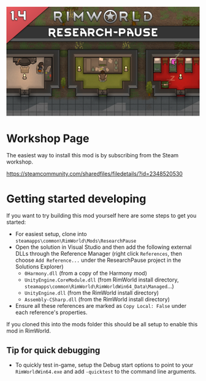 ![ResearchPause Preview Screenshot](About/Preview.png)

# Workshop Page
The easiest way to install this mod is by subscribing from the Steam workshop.

https://steamcommunity.com/sharedfiles/filedetails/?id=2348520530

# Getting started developing
If you want to try building this mod yourself here are some steps to get you started:

- For easiest setup, clone into `steamapps\common\RimWorld\Mods\ResearchPause`
- Open the solution in Visual Studio and then add the following external DLLs through the Reference Manager (right click `References`, then choose `Add Reference...` under the ResearchPause project in the Solutions Explorer)
  - `0Harmony.dll` (from a copy of the Harmony mod)
  - `UnityEngine.CoreModule.dll` (from RimWorld install directory, `steamapps\common\RimWorld\RimWorldWin64_Data\Managed`...)
  - `UnityEngine.dll` (from the RimWorld install directory)
  - `Assembly-CSharp.dll` (from the RimWorld install directory)
- Ensure all these references are marked as `Copy Local: False` under each reference's properties.

If you cloned this into the mods folder this should be all setup to enable this mod in RimWorld.

## Tip for quick debugging
- To quickly test in-game, setup the Debug start options to point to your `RimWorldWin64.exe` and add `-quicktest` to the command line arguments.
